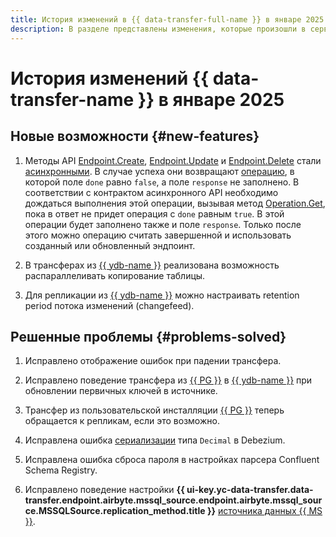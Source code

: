 ```yaml
---
title: История изменений в {{ data-transfer-full-name }} в январе 2025
description: В разделе представлены изменения, которые произошли в сервисе {{ data-transfer-name }} в январе 2025 года.
---
```


# История изменений {{ data-transfer-name }} в январе 2025

## Новые возможности {#new-features}

1. Методы API [Endpoint.Create](../api-ref/Endpoint/create.md), [Endpoint.Update](../api-ref/Endpoint/update.md) и [Endpoint.Delete](../api-ref/Endpoint/delete.md) стали [асинхронными](../../api-design-guide/concepts/async.md). В случае успеха они возвращают [операцию](../../api-design-guide/concepts/operation.md), в которой поле `done` равно `false`, а поле `response` не заполнено.
В соответствии с контрактом асинхронного API необходимо дождаться выполнения этой операции, вызывая метод [Operation.Get](../api-ref/Operation/get.md), пока в ответ не придет операция с `done` равным `true`. В этой операции будет заполнено также и поле `response`. Только после этого можно операцию считать завершенной и использовать созданный или обновленный эндпоинт.

1. В трансферах из [{{ ydb-name }}](../operations/endpoint/source/ydb.md) реализована возможность распараллеливать копирование таблицы.

1. Для репликации из [{{ ydb-name }}](../operations/endpoint/source/ydb.md) можно настраивать retention period потока изменений (changefeed).


## Решенные проблемы {#problems-solved}

1. Исправлено отображение ошибок при падении трансфера.

1. Исправлено поведение трансфера из [{{ PG }}](../operations/endpoint/source/postgresql.md) в [{{ ydb-name }}](../operations/endpoint/target/yandex-database.md) при обновлении первичных ключей в источнике.

1. Трансфер из пользовательской инсталляции [{{ PG }}](../operations/endpoint/source/postgresql.md) теперь обращается к репликам, если это возможно.

1. Исправлена ошибка [сериализации](../concepts/serializer.md) типа `Decimal` в Debezium.

1. Исправлена ошибка сброса пароля в настройках парсера Confluent Schema Registry.
1. Исправлено поведение настройки **{{ ui-key.yc-data-transfer.data-transfer.endpoint.airbyte.mssql_source.endpoint.airbyte.mssql_source.MSSQLSource.replication_method.title }}** [источника данных {{ MS }}](../operations/endpoint/source/mssql.md).
